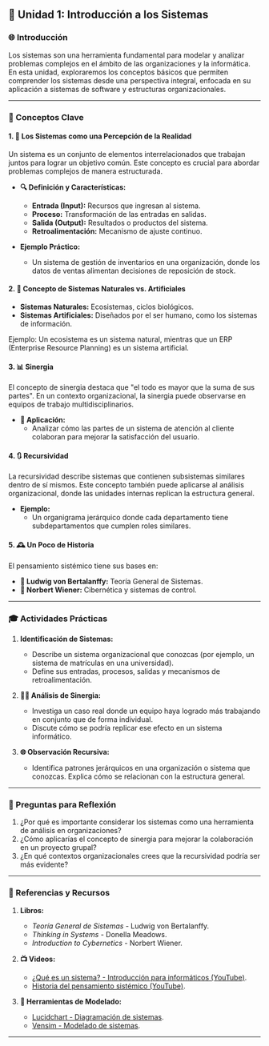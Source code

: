 ## 🔰 Unidad 1: Introducción a los Sistemas

### 🌐 Introducción
Los sistemas son una herramienta fundamental para modelar y analizar problemas complejos en el ámbito de las organizaciones y la informática. En esta unidad, exploraremos los conceptos básicos que permiten comprender los sistemas desde una perspectiva integral, enfocada en su aplicación a sistemas de software y estructuras organizacionales.

---

### 🔄 Conceptos Clave

#### 1. **🏢 Los Sistemas como una Percepción de la Realidad**
Un sistema es un conjunto de elementos interrelacionados que trabajan juntos para lograr un objetivo común. Este concepto es crucial para abordar problemas complejos de manera estructurada.

- **🔍 Definición y Características:**
  - **Entrada (Input):** Recursos que ingresan al sistema.
  - **Proceso:** Transformación de las entradas en salidas.
  - **Salida (Output):** Resultados o productos del sistema.
  - **Retroalimentación:** Mecanismo de ajuste continuo.

- **Ejemplo Práctico:**
  - Un sistema de gestión de inventarios en una organización, donde los datos de ventas alimentan decisiones de reposición de stock.

#### 2. **🌳 Concepto de Sistemas Naturales vs. Artificiales**
- **Sistemas Naturales:** Ecosistemas, ciclos biológicos.
- **Sistemas Artificiales:** Diseñados por el ser humano, como los sistemas de información.

Ejemplo: Un ecosistema es un sistema natural, mientras que un ERP (Enterprise Resource Planning) es un sistema artificial.

#### 3. **📊 Sinergia**
El concepto de sinergia destaca que "el todo es mayor que la suma de sus partes". En un contexto organizacional, la sinergia puede observarse en equipos de trabajo multidisciplinarios.

- **🔬 Aplicación:**
  - Analizar cómo las partes de un sistema de atención al cliente colaboran para mejorar la satisfacción del usuario.

#### 4. **🔃 Recursividad**
La recursividad describe sistemas que contienen subsistemas similares dentro de sí mismos. Este concepto también puede aplicarse al análisis organizacional, donde las unidades internas replican la estructura general.

- **Ejemplo:**
  - Un organigrama jerárquico donde cada departamento tiene subdepartamentos que cumplen roles similares.

#### 5. **🕰️ Un Poco de Historia**
El pensamiento sistémico tiene sus bases en:
- **🔬 Ludwig von Bertalanffy:** Teoría General de Sistemas.
- **🔬 Norbert Wiener:** Cibernética y sistemas de control.

---

### 🎓 Actividades Prácticas

1. **Identificación de Sistemas:**
   - Describe un sistema organizacional que conozcas (por ejemplo, un sistema de matrículas en una universidad).
   - Define sus entradas, procesos, salidas y mecanismos de retroalimentación.

2. **🕵️‍♂️ Análisis de Sinergia:**
   - Investiga un caso real donde un equipo haya logrado más trabajando en conjunto que de forma individual.
   - Discute cómo se podría replicar ese efecto en un sistema informático.

3. **🌐 Observación Recursiva:**
   - Identifica patrones jerárquicos en una organización o sistema que conozcas. Explica cómo se relacionan con la estructura general.

---

### 🔎 Preguntas para Reflexión

1. ¿Por qué es importante considerar los sistemas como una herramienta de análisis en organizaciones?
2. ¿Cómo aplicarías el concepto de sinergia para mejorar la colaboración en un proyecto grupal?
3. ¿En qué contextos organizacionales crees que la recursividad podría ser más evidente?

---

### 📖 Referencias y Recursos

1. **Libros:**
   - *Teoría General de Sistemas* - Ludwig von Bertalanffy.
   - *Thinking in Systems* - Donella Meadows.
   - *Introduction to Cybernetics* - Norbert Wiener.

2. **📺 Videos:**
   - [¿Qué es un sistema? - Introducción para informáticos (YouTube)](https://example.com).
   - [Historia del pensamiento sistémico (YouTube)](https://example.com).

3. **🔧 Herramientas de Modelado:**
   - [Lucidchart - Diagramación de sistemas](https://www.lucidchart.com/).
   - [Vensim - Modelado de sistemas](https://vensim.com/).

---

